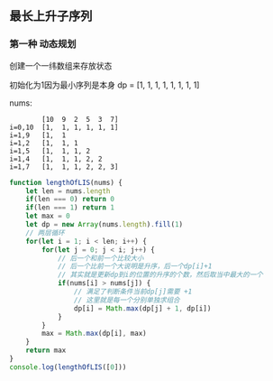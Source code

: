 ## 最长上升子序列 ##


### 第一种 动态规划
创建一个一纬数组来存放状态

初始化为1因为最小序列是本身
dp = [1, 1, 1, 1, 1, 1, 1, 1]

nums:

            [10  9  2  5  3  7]
    i=0,10  [1,  1, 1, 1, 1, 1]
    i=1,9   [1,  1
    i=1,2   [1,  1, 1
    i=1,5   [1,  1, 1, 2
    i=1,4   [1,  1, 1, 2, 2
    i=1,7   [1,  1, 1, 2, 2, 3]
  

```javascript
function lengthOfLIS(nums) {
    let len = nums.length
    if(len === 0) return 0
    if(len === 1) return 1
    let max = 0
    let dp = new Array(nums.length).fill(1)
    // 两层循环
    for(let i = 1; i < len; i++) {
        for(let j = 0; j < i; j++) {
            // 后一个和前一个比较大小
            // 后一个比前一个大说明是升序，后一个dp[i]+1
            // 其实就是更新dp到i的位置的升序的个数，然后取当中最大的一个
            if(nums[i] > nums[j]) {
                // 满足了判断条件当前dp[j]需要 +1
                // 这里就是每一个分别单独求组合
                dp[i] = Math.max(dp[j] + 1, dp[i])
            }
        }
        max = Math.max(dp[i], max)
    }
    return max
}
console.log(lengthOfLIS([0]))
```

